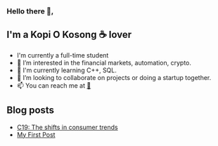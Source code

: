 ### Hello there 👋,

## I'm a Kopi O Kosong ☕ lover
- I'm currently a full-time student
- 👀 I’m interested in the financial markets, automation, crypto.
- 🌱 I'm currently learning C++, SQL.
- 💞️ I’m looking to collaborate on projects or doing a startup together.
- 📫 You can reach me at [📧](6d4134hb6@relay.firefox.com) 

## Blog posts
<!-- BLOG-POST-LIST:START -->
- [C19: The shifts in consumer trends](https://rwzc.herokuapp.com/c19-the-shifts-in-consumer-trends/)
- [My First Post](https://rwzc.herokuapp.com/my-first-post/)
<!-- BLOG-POST-LIST:END -->
